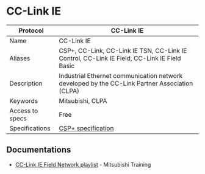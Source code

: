 # CC-Link IE

| Protocol | CC-Link IE |
|---|---|
| Name | CC-Link IE |
| Aliases | CSP+, CC-Link, CC-Link IE TSN, CC-Link IE Control, CC-Link IE Field, CC-Link IE Field Basic |
| Description | Industrial Ethernet communication network developed by the CC-Link Partner Association (CLPA) |
| Keywords | Mitsubishi, CLPA |
| Access to specs | Free |
| Specifications | [CSP+ specification](https://www.cc-link.org/en/downloads/index.html) |

## Documentations
- [CC-Link IE Field Network playlist](https://www.youtube.com/watch?v=h8QXlx2Xv9M&list=PL2zpUSDLjMt-J1HGOdzR1blv1z1s-eF03) - Mitsubishi Training
